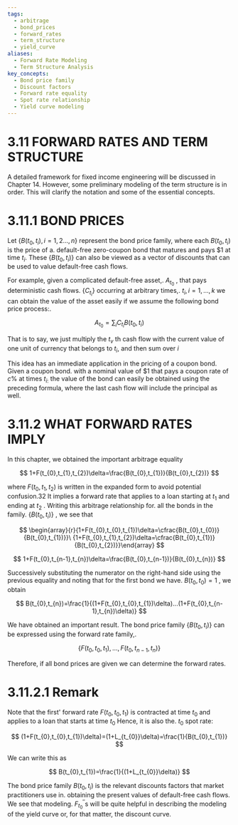 ```yaml
---
tags:
  - arbitrage
  - bond_prices
  - forward_rates
  - term_structure
  - yield_curve
aliases:
  - Forward Rate Modeling
  - Term Structure Analysis
key_concepts:
  - Bond price family
  - Discount factors
  - Forward rate equality
  - Spot rate relationship
  - Yield curve modeling
---
```


# 3.11 FORWARD RATES AND TERM STRUCTURE  

A detailed framework for fixed income engineering will be discussed in Chapter 14. However, some preliminary modeling of the term structure is in order. This will clarify the notation and some of the essential concepts.  

# 3.11.1 BOND PRICES  

Let $\{B(t_{0},t_{i}),i=1,2...,n\}$ represent the bond price family, where each $B(t_{0},t_{i})$ is the price of a. default-free zero-coupon bond that matures and pays $\$1$ at time $t_{i}.$ These $\{B(t_{0},t_{i})\}$ can also be viewed as a vector of discounts that can be used to value default-free cash flows.  

For example, given a complicated default-free asset,. $A_{t_{0}}$ , that pays deterministic cash flows. $\{C_{t_{i}}\}$ occurring at arbitrary times,. $t_{i},i=1,...,k$ we can obtain the value of the asset easily if we assume the following bond price process:.  

$$
A_{t_{0}}=\sum_{i}C_{t_{i}}B(t_{0},t_{i})
$$  

That is to say, we just multiply the $t_{v}$ th cash flow with the current value of one unit of currency that belongs to $t_{i},$ and then sum over $i$  

This idea has an immediate application in the pricing of a coupon bond. Given a coupon bond. with a nominal value of $\$1$ that pays a coupon rate of $c\%$ at times $t_{i:}$ the value of the bond can easily be obtained using the preceding formula, where the last cash flow will include the principal as well.  

# 3.11.2 WHAT FORWARD RATES IMPLY  

In this chapter, we obtained the important arbitrage equality  

$$
1+F(t_{0},t_{1},t_{2})\delta=\frac{B(t_{0},t_{1})}{B(t_{0},t_{2})}
$$  

where $F\left(t_{0},t_{1},t_{2}\right)$ is written in the expanded form to avoid potential confusion.32 It implies a forward rate that applies to a loan starting at $t_{1}$ and ending at $t_{2}$ . Writing this arbitrage relationship for. all the bonds in the family. $\{B(t_{0},t_{i})\}$ , we see that  

$$
\begin{array}{r}{1+F(t_{0},t_{0},t_{1})\delta=\cfrac{B(t_{0},t_{0})}{B(t_{0},t_{1})}}\ {1+F(t_{0},t_{1},t_{2})\delta=\cfrac{B(t_{0},t_{1})}{B(t_{0},t_{2})}}\end{array}
$$  

$$
1+F(t_{0},t_{n-1},t_{n})\delta=\frac{B(t_{0},t_{n-1})}{B(t_{0},t_{n})}
$$  

Successively substituting the numerator on the right-hand side using the previous equality and noting that for the first bond we have. $B(t_{0},t_{0})=1$ , we obtain  

$$
B(t_{0},t_{n})=\frac{1}{(1+F(t_{0},t_{0},t_{1})\delta)...(1+F(t_{0},t_{n-1},t_{n})\delta)}
$$  

We have obtained an important result. The bond price family $\{B(t_{0},t_{i})\}$ can be expressed using the forward rate family,.  

$$
\{F(t_{0},t_{0},t_{1}),...,F(t_{0},t_{n-1},t_{n})\}
$$  

Therefore, if all bond prices are given we can determine the forward rates.  

# 3.11.2.1 Remark  

Note that the first' forward rate $F(t_{0},t_{0},t_{1})$ is contracted at time $t_{0}$ and applies to a loan that starts at time $t_{0}$ Hence, it is also the. $t_{0}$ spot rate:  

$$
(1+F(t_{0},t_{0},t_{1})\delta)=(1+L_{t_{0}}\delta)=\frac{1}{B(t_{0},t_{1})}
$$  

We can write this as  

$$
B(t_{0},t_{1})=\frac{1}{(1+L_{t_{0}}\delta)}
$$  

The bond price family $B(t_{0},t_{i})$ is the relevant discounts factors that market practitioners use in. obtaining the present values of default-free cash flows. We see that modeling. $F_{t_{0}}^{\prime}\mathrm{{^{\prime}s}}$ will be quite helpful in describing the modeling of the yield curve or, for that matter, the discount curve.  
